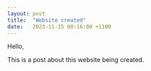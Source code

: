 ```yaml
---
layout: post
title:  "Website created"
date:   2023-11-15 00:16:00 +1100
---
```

Hello,

This is a post about this website being created.